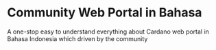 # Community Web Portal in Bahasa
A one-stop easy to understand everything about Cardano web portal in Bahasa Indonesia which driven by the community
